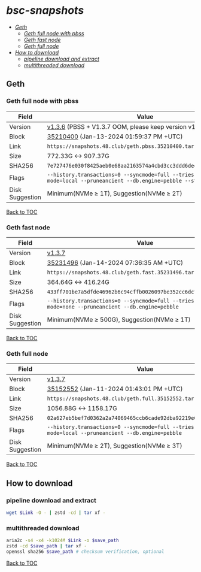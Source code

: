 # *bsc-snapshots*


- *[Geth](#geth)*
    - *[Geth full node with pbss](#geth-full-node-with-pbss)*
    - *[Geth fast node](#geth-fast-node)*
    - *[Geth full node](#geth-full-node)*
- *[How to download](#how-to-download)*
    - *[pipeline download and extract](#pipeline-download-and-extract)*
    - *[multithreaded download](#multithreaded-download)*

## Geth
### Geth full node with pbss

| Field |Value |
| --- | --- |
| Version | [v1.3.6](https://github.com/bnb-chain/bsc/releases/tag/v1.3.6) (PBSS + V1.3.7 OOM, please keep version v1.3.6 [#132](https://github.com/48Club/bsc-snapshots/issues/132)) |
| Block | [35210400](https://bscscan.com/block/35210400) (Jan-13-2024 01:59:37 PM +UTC) |
| Link | `https://snapshots.48.club/geth.pbss.35210400.tar.zst` |
| Size | 772.33G <-> 907.37G |
| SHA256 | `7e727476e030f8425aeb0e68aa2163574a4cbd3cc3ddd6dec86da2fa96ff0db0` |
| Flags | `--history.transactions=0 --syncmode=full --tries-verify-mode=local --pruneancient --db.engine=pebble --state.scheme=path` |
| Disk Suggestion | Minimum(NVMe ≥ 1T), Suggestion(NVMe ≥ 2T)|

[Back to TOC](#bsc-snapshots)

### Geth fast node

| Field |Value |
| --- | --- |
| Version | [v1.3.7](https://github.com/bnb-chain/bsc/releases/tag/v1.3.7) |
| Block | [35231496](https://bscscan.com/block/35231496) (Jan-14-2024 07:36:35 AM +UTC) |
| Link | `https://snapshots.48.club/geth.fast.35231496.tar.zst` |
| Size | 364.64G <-> 416.24G |
| SHA256 | `433ff701be7a5dfde46962b6c94cffb0026097be352cc6dcf5c29cc6746c1ccd` |
| Flags | `--history.transactions=0 --syncmode=full --tries-verify-mode=none --pruneancient --db.engine=pebble` |
| Disk Suggestion | Minimum(NVMe ≥ 500G), Suggestion(NVMe ≥ 1T)|

[Back to TOC](#bsc-snapshots)

### Geth full node

| Field |Value |
| --- | --- |
| Version | [v1.3.7](https://github.com/bnb-chain/bsc/releases/tag/v1.3.7) |
| Block | [35152552](https://bscscan.com/block/35152552) (Jan-11-2024 01:43:01 PM +UTC) |
| Link | `https://snapshots.48.club/geth.full.35152552.tar.zst` |
| Size | 1056.88G <-> 1158.17G |
| SHA256 | `02a627eb5bef7d0362a2a74069465ccb6cade92dba92219e0844d99f16b7ef8f` |
| Flags | `--history.transactions=0 --syncmode=full --tries-verify-mode=local --pruneancient --db.engine=pebble` |
| Disk Suggestion | Minimum(NVMe ≥ 2T), Suggestion(NVMe ≥ 3T)|

[Back to TOC](#bsc-snapshots)

## How to download
### pipeline download and extract

```bash
wget $Link -O - | zstd -cd | tar xf -
```

### multithreaded download

```bash
aria2c -s4 -x4 -k1024M $Link -o $save_path
zstd -cd $save_path | tar xf -
openssl sha256 $save_path # checksum verification, optional
```

[Back to TOC](#bsc-snapshots)

